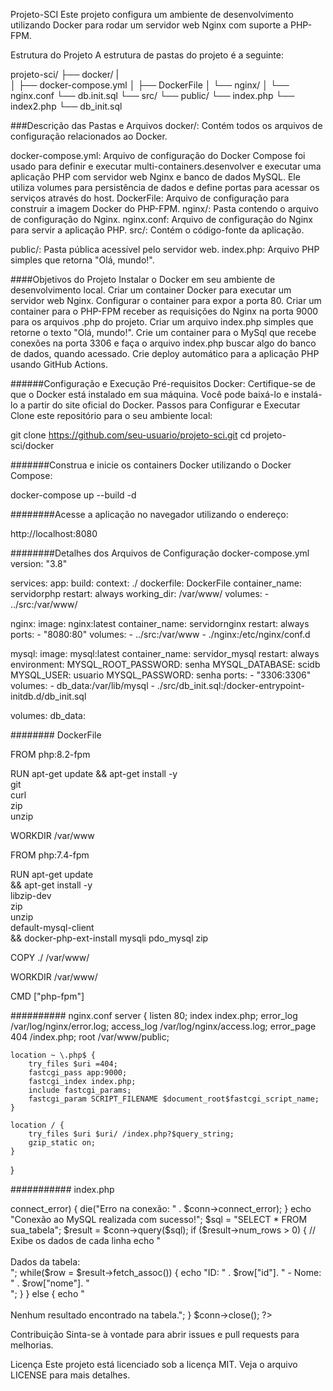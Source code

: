 
Projeto-SCI
Este projeto configura um ambiente de desenvolvimento utilizando Docker para rodar um servidor web Nginx com suporte a PHP-FPM.

Estrutura do Projeto
A estrutura de pastas do projeto é a seguinte:

projeto-sci/
├── docker/
|   
│   ├── docker-compose.yml
│   ├── DockerFile
│   └── nginx/
│       └── nginx.conf
        └── db.init.sql
└── src/
    └── public/
        └── index.php
        └── index2.php
        └── db_init.sql



###Descrição das Pastas e Arquivos
docker/: Contém todos os arquivos de configuração relacionados ao Docker.

docker-compose.yml: Arquivo de configuração do Docker Compose foi usado para definir e executar multi-containers.desenvolver e executar uma aplicação PHP com servidor web Nginx e banco de dados MySQL. Ele utiliza volumes para persistência de dados e define portas para acessar os serviços através do host. 
DockerFile: Arquivo de configuração para construir a imagem Docker do PHP-FPM.
nginx/: Pasta contendo o arquivo de configuração do Nginx.
nginx.conf: Arquivo de configuração do Nginx para servir a aplicação PHP.
src/: Contém o código-fonte da aplicação.

public/: Pasta pública acessível pelo servidor web.
index.php: Arquivo PHP simples que retorna "Olá, mundo!".

####Objetivos do Projeto
Instalar o Docker em seu ambiente de desenvolvimento local.
Criar um container Docker para executar um servidor web Nginx.
Configurar o container para expor a porta 80.
Criar um container para o PHP-FPM receber as requisições do Nginx na porta 9000 para os arquivos .php do projeto.
Criar um arquivo index.php simples que retorne o texto "Olá, mundo!".
Crie um container para o MySql que recebe conexões na porta 3306 e faça o arquivo index.php
buscar algo do banco de dados, quando acessado.
Crie deploy automático para a aplicação PHP usando GitHub Actions.

######Configuração e Execução
Pré-requisitos
Docker: Certifique-se de que o Docker está instalado em sua máquina. Você pode baixá-lo e instalá-lo a partir do site oficial do Docker.
Passos para Configurar e Executar
Clone este repositório para o seu ambiente local:

git clone https://github.com/seu-usuario/projeto-sci.git
cd projeto-sci/docker

#######Construa e inicie os containers Docker utilizando o Docker Compose:

docker-compose up --build -d

########Acesse a aplicação no navegador utilizando o endereço:

http://localhost:8080

########Detalhes dos Arquivos de Configuração
docker-compose.yml
version: "3.8"

services:
  app:
    build:
      context: ./
      dockerfile: DockerFile
    container_name: servidorphp
    restart: always
    working_dir: /var/www/
    volumes:
      - ../src:/var/www/

  nginx:
    image: nginx:latest
    container_name: servidornginx
    restart: always
    ports:
      - "8080:80"
    volumes:
      - ../src:/var/www
      - ./nginx:/etc/nginx/conf.d


  mysql:
    image: mysql:latest
    container_name: servidor_mysql
    restart: always
    environment:
      MYSQL_ROOT_PASSWORD: senha
      MYSQL_DATABASE: scidb
      MYSQL_USER: usuario
      MYSQL_PASSWORD: senha
    ports:
      - "3306:3306"
    volumes:
      - db_data:/var/lib/mysql
      - ./src/db_init.sql:/docker-entrypoint-initdb.d/db_init.sql

volumes:
  db_data:

######## DockerFile

FROM php:8.2-fpm

RUN apt-get update && apt-get install -y \
    git   \
    curl  \
    zip \
    unzip

WORKDIR /var/www

FROM php:7.4-fpm


RUN apt-get update \
    && apt-get install -y \
       libzip-dev \
       zip \
       unzip \
       default-mysql-client \
    && docker-php-ext-install mysqli pdo_mysql zip

COPY ./ /var/www/


WORKDIR /var/www/

CMD ["php-fpm"]

########## nginx.conf
server {
    listen 80;
    index index.php;
    error_log  /var/log/nginx/error.log;
    access_log /var/log/nginx/access.log;
    error_page 404 /index.php;
    root /var/www/public;
    
    location ~ \.php$ {
        try_files $uri =404;
        fastcgi_pass app:9000;
        fastcgi_index index.php;
        include fastcgi_params;
        fastcgi_param SCRIPT_FILENAME $document_root$fastcgi_script_name;
    }

    location / {
        try_files $uri $uri/ /index.php?$query_string;
        gzip_static on;
    }
}

########### index.php
<?php

echo "Olá, mundo!";?>

<?php
$servername = "mysql"; 
$username = "root";
$password = "senha";2
$dbname = "scidb";


$conn = new mysqli($servername, $username, $password, $dbname);


if ($conn->connect_error) {
    die("Erro na conexão: " . $conn->connect_error);
}

echo "Conexão ao MySQL realizada com sucesso!";


$sql = "SELECT * FROM sua_tabela"; 
$result = $conn->query($sql);

if ($result->num_rows > 0) {
    // Exibe os dados de cada linha
    echo "<br><br>Dados da tabela:<br>";
    while($row = $result->fetch_assoc()) {
        echo "ID: " . $row["id"]. " - Nome: " . $row["nome"]. "<br>";
    }
} else {
    echo "<br><br>Nenhum resultado encontrado na tabela.";
}

$conn->close();
?>


Contribuição
Sinta-se à vontade para abrir issues e pull requests para melhorias.

Licença
Este projeto está licenciado sob a licença MIT. Veja o arquivo LICENSE para mais detalhes.

